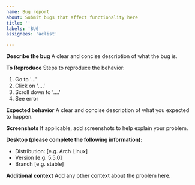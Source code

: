 ```yaml
---
name: Bug report
about: Submit bugs that affect functionality here
title: ''
labels: 'BUG'
assignees: 'aclist'

---
```


**Describe the bug**
A clear and concise description of what the bug is.

**To Reproduce**
Steps to reproduce the behavior:
1. Go to '...'
2. Click on '....'
3. Scroll down to '....'
4. See error

**Expected behavior**
A clear and concise description of what you expected to happen.

**Screenshots**
If applicable, add screenshots to help explain your problem.

**Desktop (please complete the following information):**
 - Distribution: [e.g. Arch Linux]
- Version [e.g. 5.5.0]
- Branch [e.g. stable]

**Additional context**
Add any other context about the problem here.
